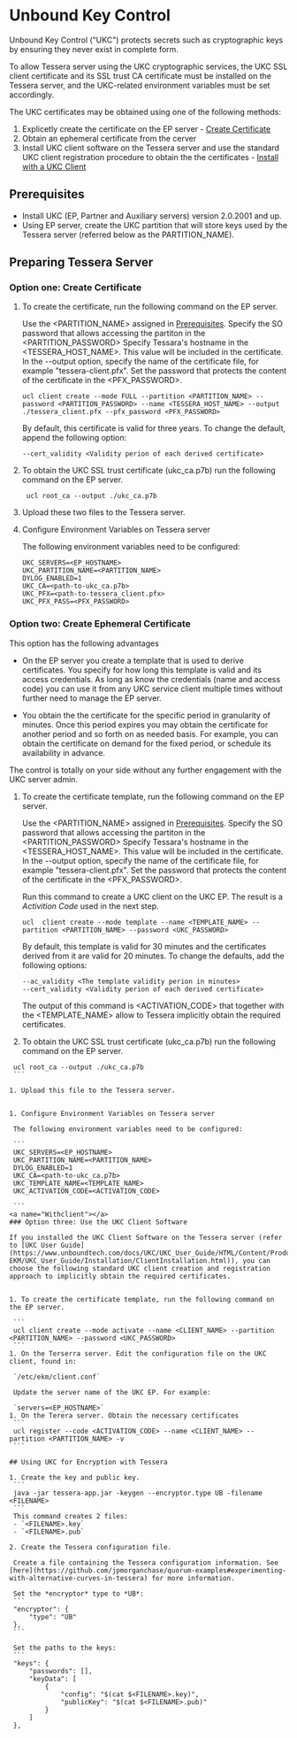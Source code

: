 # Unbound Key Control

Unbound Key Control ("UKC") protects secrets such as cryptographic keys by ensuring they never exist in complete form.

To allow Tessera server using the UKC cryptographic services, the UKC SSL client certificate and its SSL trust CA certificate must be installed on the Tessera server, and the UKC-related environment variables must be set accordingly.

The UKC certificates may be obtained using one of the following methods:

1. Explicetly create the certificate on the EP server - [Create Certificate](#FullCert)
1. Obtain an ephemeral certificate from the cerver
1. Install UKC client software on the Tessera server and use the standard UKC client registration procedure to obtain the the certificates - [Install with a UKC Client](#Withclient)

<a name="Prerequisites"></a>
## Prerequisites
- Install UKC (EP, Partner and Auxiliary servers) version 2.0.2001 and up.
- Using EP server, create the  UKC partition that will store keys used by the Tessera server (referred below as the PARTITION_NAME).


## Preparing Tessera Server

<a name="FullCert"></a>
### Option one: Create Certificate
1. To create the certificate, run the following command on the EP server.

   Use the <PARTITION_NAME> assigned in [Prerequisites](#Prerequisites).
   Specify the SO password that allows accessing  the partiton in  the <PARTITION_PASSWORD>
   Specify Tessara's hostname in the <TESSERA_HOST_NAME>. This value will be included in the certificate.
   In the --output option, specify the name of the certificate file, for example "tessera-client.pfx".
   Set the password that protects the content of the certificate in the <PFX_PASSWORD>.
    
    ```
    ucl client create --mode FULL --partition <PARTITION_NAME> --password <PARTITION_PASSWORD> --name <TESSERA_HOST_NAME> --output ./tessera_client.pfx --pfx_password <PFX_PASSWORD>
    ```
   By default, this certificate is valid for three years. To change the default, append the following option:
    
    ```
    --cert_validity <Validity perion of each derived certificate>
    ```
    
   
1. To obtain the UKC SSL trust certificate (ukc_ca.p7b) run the following command on the EP server.
   
   ```
    ucl root_ca --output ./ukc_ca.p7b
    ```   

1. Upload these two files to the Tessera server.


1. Configure Environment Variables on Tessera server

    The following environment variables need to be configured:

    ```
    UKC_SERVERS=<EP_HOSTNAME>
    UKC_PARTITION_NAME=<PARTITION_NAME>
    DYLOG_ENABLED=1
    UKC_CA=<path-to-ukc_ca.p7b>
    UKC_PFX=<path-to-tessera_client.pfx>
    UKC_PFX_PASS=<PFX_PASSWORD>
    ```

### Option two: Create Ephemeral Certificate
This option has the following advantages

- On the EP server you create a template that is used to derive certificates. You specify for how long this template is valid and its access credentials. As long as know the credentials (name and access code) you can use it from any UKC service client multiple times without further need to manage the EP server.

- You obtain the the certificate for the specific period in granularity of minutes. Once this period expires you may obtain the certificate for another period and so forth on as needed basis. For example, you can obtain the certificate on demand for the fixed period, or schedule its availability in advance.

The control is totally on your side without any further engagement with the UKC server admin.


1. To create the certificate template, run the following command on the EP server.

   Use the <PARTITION_NAME> assigned in [Prerequisites](#Prerequisites).
   Specify the SO password that allows accessing  the partiton in  the <PARTITION_PASSWORD>
   Specify Tessara's hostname in the <TESSERA_HOST_NAME>. This value will be included in the certificate.
   In the --output option, specify the name of the certificate file, for example "tessera-client.pfx".
   Set the password that protects the content of the certificate in the <PFX_PASSWORD>.
    

    Run this command to create a UKC client on the UKC EP. The result is a *Activition Code* used in the next step.
    
    ```
    ucl  client create --mode template --name <TEMPLATE_NAME> --partition <PARTITION_NAME> --password <UKC_PASSWORD>
    ```
    
    By default, this template is valid for 30 minutes and the certificates derived from it are valid for 20 minutes. To change the defaults, add the following options:
    
    ```
    --ac_validity <The template validity perion in minutes>
    --cert_validity <Validity perion of each derived certificate>
    ```
    
    The output of this command is <ACTIVATION_CODE> that together with the <TEMPLATE_NAME> allow to Tessera implicitly obtain the required certificates.
    
 1. To obtain the UKC SSL trust certificate (ukc_ca.p7b) run the following command on the EP server.
   
   ```
    ucl root_ca --output ./ukc_ca.p7b
    ```   

1. Upload this file to the Tessera server.

    
1. Configure Environment Variables on Tessera server

    The following environment variables need to be configured:

    ```
    UKC_SERVERS=<EP_HOSTNAME>
    UKC_PARTITION_NAME=<PARTITION_NAME>
    DYLOG_ENABLED=1
    UKC_CA=<path-to-ukc_ca.p7b>
    UKC_TEMPLATE_NAME=<TEMPLATE_NAME>
    UKC_ACTIVATION_CODE=<ACTIVATION_CODE>

    ```
<a name="Withclient"></a>
### Option three: Use the UKC Client Software

If you installed the UKC Client Software on the Tessera server (refer to [UKC User Guide](https://www.unboundtech.com/docs/UKC/UKC_User_Guide/HTML/Content/Products/UKC-EKM/UKC_User_Guide/Installation/ClientInstallation.html)), you can choose the following standard UKC client creation and registration approach to implicitly obtain the required certificates.


1. To create the certificate template, run the following command on the EP server.

    ```
    ucl client create --mode activate --name <CLIENT_NAME> --partition <PARTITION_NAME> --password <UKC_PASSWORD>
    ```
1. On the Terserra server. Edit the configuration file on the UKC client, found in:

    `/etc/ekm/client.conf`
    
    Update the server name of the UKC EP. For example:
    
    `servers=<EP_HOSTNAME>`
1. On the Terera server. Obtain the necessary certificates
    ```
    ucl register --code <ACTIVATION_CODE> --name <CLIENT_NAME> --partition <PARTITION_NAME> -v
    ```

## Using UKC for Encryption with Tessera

1. Create the key and public key.
    ```
    java -jar tessera-app.jar -keygen --encryptor.type UB -filename <FILENAME>
    ```
    This command creates 2 files:
    - `<FILENAME>.key`
    - `<FILENAME>.pub`
		
2. Create the Tessera configuration file.

    Create a file containing the Tessera configuration information. See [here](https://github.com/jpmorganchase/quorum-examples#experimenting-with-alternative-curves-in-tessera) for more information.

    Set the *encryptor* type to *UB*:
    ```
    "encryptor": {
        "type": "UB"
    },
    ```

    Set the paths to the keys:
    ```
	"keys": {
        "passwords": [],
        "keyData": [
            {
                "config": "$(cat $<FILENAME>.key)",
                "publicKey": "$(cat $<FILENAME>.pub)"
            }
        ]
    },	
   ```
